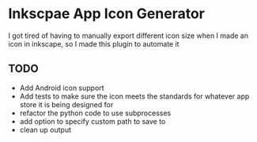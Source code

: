 # Inkscpae App Icon Generator

I got tired of having to manually export different icon size when I made an icon in inkscape, so I made this plugin to automate it

## TODO

* Add Android icon support
* Add tests to make sure the icon meets the standards for whatever app store it is being designed for
* refactor the python code to use subprocesses
* add option to specify custom path to save to
* clean up output
